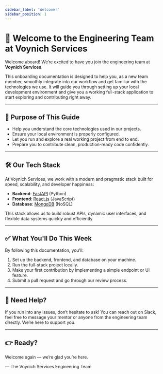 ```yaml
---
sidebar_label: 'Welcome!'
sidebar_position: 1
---
```


# 👋 Welcome to the Engineering Team at Voynich Services

Welcome aboard! We’re excited to have you join the engineering team at **Voynich Services**.

This onboarding documentation is designed to help you, as a new team member, smoothly integrate into our workflow and get familiar with the technologies we use. It will guide you through setting up your local development environment and give you a working full-stack application to start exploring and contributing right away.

---

## 🎯 Purpose of This Guide

- Help you understand the core technologies used in our projects.
- Ensure your local environment is properly configured.
- Let you run and explore a real working project from end to end.
- Prepare you to contribute clean, production-ready code confidently.

---

## 🛠️ Our Tech Stack

At Voynich Services, we work with a modern and pragmatic stack built for speed, scalability, and developer happiness:

- **Backend**: [FastAPI](https://fastapi.tiangolo.com/) (Python)
- **Frontend**: [React.js](https://react.dev/) (JavaScript)
- **Database**: [MongoDB](https://www.mongodb.com/) (NoSQL)

This stack allows us to build robust APIs, dynamic user interfaces, and flexible data systems quickly and efficiently.

---

## ✅ What You'll Do This Week

By following this documentation, you'll:

1. Set up the backend, frontend, and database on your machine.
2. Run the full-stack project locally.
3. Make your first contribution by implementing a simple endpoint or UI feature.
4. Submit a pull request and go through our review process.

---

## 💬 Need Help?

If you run into any issues, don’t hesitate to ask! You can reach out on Slack, feel free to message your mentor or anyone from the engineering team directly. We’re here to support you.


---

## 👉 Ready?

<!-- Great! Head over to the [Project Overview](./02-project-overview.md) to get a sense of how everything fits together. -->

Welcome again — we’re glad you’re here.

—
The Voynich Services Engineering Team
